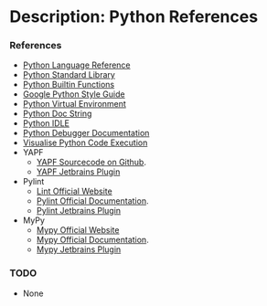 # Description: Python References

### References
* [Python Language Reference](https://docs.python.org/3/reference/)
* [Python Standard Library](https://docs.python.org/3/library/)
* [Python Builtin Functions](https://docs.python.org/3/library/functions.html)
* [Google Python Style Guide](https://github.com/google/styleguide/blob/gh-pages/pyguide.md)
* [Python Virtual Environment](https://github.com/vikash-india/UnixNotes2Myself/blob/master/src/sysadmin/system/P012_setup_python_virtual_environment.md)
* [Python Doc String](https://www.python.org/dev/peps/pep-0257/)
* [Python IDLE](https://docs.python.org/3/library/idle.html)
* [Python Debugger Documentation](https://docs.python.org/3/library/pdb.html)
* [Visualise Python Code Execution](http://www.pythontutor.com/visualize.html#mode=edit)
* YAPF
    - [YAPF Sourcecode on Github](https://github.com/google/yapf).
    - [YAPF Jetbrains Plugin](https://plugins.jetbrains.com/plugin/10960-yapf)
* Pylint
    - [Lint Official Website](https://www.pylint.org/)
    - [Pylint Official Documentation](https://pylint.readthedocs.io/en/latest/).
    - [Pylint Jetbrains Plugin](https://plugins.jetbrains.com/plugin/11084-pylint)
* MyPy
    - [Mypy Official Website](http://mypy-lang.org/)
    - [Mypy Official Documentation](https://mypy.readthedocs.io/en/latest/).
    - [Mypy Jetbrains Plugin](https://plugins.jetbrains.com/plugin/11086-mypy)

### TODO
* None
